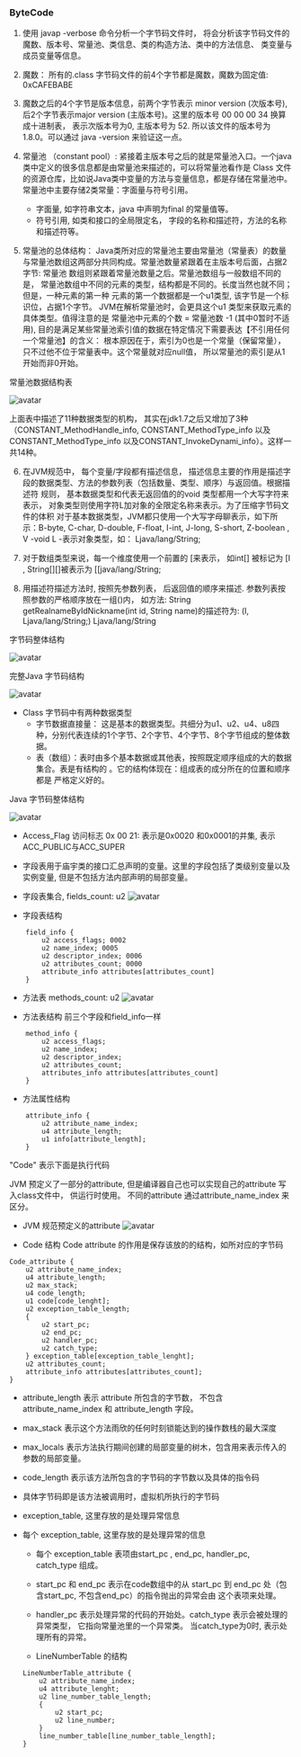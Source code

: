 ### ByteCode  


1. 使用 javap -verbose 命令分析一个字节码文件时， 将会分析该字节码文件的魔数、版本号、常量池、类信息、类的构造方法、类中的方法信息、
类变量与成员变量等信息。

2. 魔数： 所有的.class 字节码文件的前4个字节都是魔数，魔数为固定值: 0xCAFEBABE

3. 魔数之后的4个字节是版本信息，前两个字节表示 minor version (次版本号), 后2个字节表示major version (主版本号)。这里的版本号 00 00 00 34
换算成十进制表， 表示次版本号为0, 主版本号为 52. 所以该文件的版本号为 1.8.0。可以通过 java -version 来验证这一点。

4. 常量池 （constant pool）: 紧接着主版本号之后的就是常量池入口。一个java 类中定义的很多信息都是由常量池来描述的，可以将常量池看作是 Class
文件的资源仓库，比如说Java类中变量的方法与变量信息，都是存储在常量池中。常量池中主要存储2类常量：字面量与符号引用。
    * 字面量, 如字符串文本，java 中声明为final 的常量值等。
    * 符号引用, 如类和接口的全局限定名， 字段的名称和描述符，方法的名称和描述符等。

5. 常量池的总体结构： Java类所对应的常量池主要由常量池（常量表）的数量与常量池数组这两部分共同构成。常量池数量紧跟着在主版本号后面，占据2字节: 常量池
数组则紧跟着常量池数量之后。常量池数组与一般数组不同的是， 常量池数组中不同的元素的类型，结构都是不同的。长度当然也就不同；但是，一种元素的第一种
元素的第一个数据都是一个u1类型, 该字节是一个标识位，占据1个字节。 JVM在解析常量池时，会更具这个u1 类型来获取元素的具体类型。值得注意的是
常量池中元素的个数 = 常量池数 -1 (其中0暂时不适用), 目的是满足某些常量池索引值的数据在特定情况下需要表达【不引用任何一个常量池】的含义：
根本原因在于，索引为0也是一个常量（保留常量），只不过他不位于常量表中。这个常量就对应null值， 所以常量池的索引是从1开始而非0开始。

常量池数据结构表

![avatar](../../images/jvm/bytecode/2.PNG)

上面表中描述了11种数据类型的机构， 其实在jdk1.7之后又增加了3种（CONSTANT_MethodHandle_info, CONSTANT_MethodType_info 以及
 CONSTANT_MethodType_info 以及CONSTANT_InvokeDynami_info）。这样一共14种。

6. 在JVM规范中， 每个变量/字段都有描述信息， 描述信息主要的作用是描述字段的数据类型、方法的参数列表（包括数量、类型、顺序）与返回值。根据描述符
规则， 基本数据类型和代表无返回值的的void 类型都用一个大写字符来表示， 对象类型则使用字符L加对象的全限定名称来表示。为了压缩字节码文件的体积
对于基本数据类型，JVM都只使用一个大写字母聊表示，如下所示：B-byte, C-char, D-double, F-float, I-int, J-long, S-short, Z-boolean , V -void
L -表示对象类型，如： Ljava/lang/String;
 
7. 对于数组类型来说，每一个维度使用一个前置的 [来表示， 如int[] 被标记为 [I , String[][]被表示为 [[java/lang/String;

8. 用描述符描述方法时, 按照先参数列表， 后返回值的顺序来描述. 参数列表按照参数的严格顺序放在一组()内， 如方法: 
String getRealnameByIdNickname(int id, String name)的描述符为: (I, Ljava/lang/String;) Ljava/lang/String 

字节码整体结构

![avatar](../../images/jvm/bytecode/1.PNG)


完整Java 字节码结构

![avatar](../../images/jvm/bytecode/3.PNG)

* Class 字节码中有两种数据类型
  * 字节数据直接量： 这是基本的数据类型。共细分为u1、u2、u4、u8四种，分别代表连续的1个字节、2个字节、4个字节、8个字节组成的整体数据。
  * 表（数组）：表时由多个基本数据或其他表，按照既定顺序组成的大的数据集合。表是有结构的 。它的结构体现在：组成表的成分所在的位置和顺序都是
严格定义好的。

Java 字节码整体结构

![avatar](../../images/jvm/bytecode/4.PNG)

* Access_Flag 访问标志
  0x 00 21: 表示是0x0020 和0x0001的并集, 表示ACC_PUBLIC与ACC_SUPER
 
* 字段表用于庙宇类的接口汇总声明的变量。这里的字段包括了类级别变量以及实例变量, 但是不包括方法内部声明的局部变量。

* 字段表集合, fields_count: u2
![avatar](../../images/jvm/bytecode/5.PNG)

* 字段表结构
```
    field_info {
        u2 access_flags; 0002
        u2 name_index; 0005
        u2 descriptor_index; 0006
        u2 attributes_count; 0000
        attribute_info attributes[attributes_count]
    }
```

* 方法表
methods_count: u2
![avatar](../../images/jvm/bytecode/6.PNG)

* 方法表结构
前三个字段和field_info一样
```
    method_info {
        u2 access_flags;
        u2 name_index;
        u2 descriptor_index;
        u2 attributes_count;
        attributes_info attributes[attributes_count]
    }
```

* 方法属性结构
```
    attribute_info {
        u2 attribute_name_index;
        u4 attribute_length;
        u1 info[attribute_length];
    }
```

"Code" 表示下面是执行代码

JVM 预定义了一部分的attribute, 但是编译器自己也可以实现自己的attribute 写入class文件中， 供运行时使用。
不同的attribute 通过attribute_name_index 来区分。


* JVM 规范预定义的attribute
![avatar](../../images/jvm/bytecode/7.PNG)

* Code 结构
Code attribute 的作用是保存该放的的结构，如所对应的字节码
```
Code_attribute {
    u2 attribute_name_index;
    u4 attribute_length;
    u2 max_stack;
    u4 code_length;
    u1 code[code_lenght];
    u2 exception_table_length;
    {
        u2 start_pc;
        u2 end_pc;
        u2 handler_pc;
        u2 catch_type;
    } exception_table[exception_table_lenght];
    u2 attributes_count;
    attribute_info attributes[attributes_count];
}
``` 

  * attribute_length 表示 attribute 所包含的字节数， 不包含attribute_name_index 和 attribute_length 字段。
    
  * max_stack 表示这个方法雨欣的任何时刻锁能达到的操作数栈的最大深度
    
  * max_locals 表示方法执行期间创建的局部变量的树木，包含用来表示传入的参数的局部变量。
    
  * code_length 表示该方法所包含的字节码的字节数以及具体的指令码
    
  * 具体字节码即是该方法被调用时，虚拟机所执行的字节码
    
  * exception_table, 这里存放的是处理异常信息
    
  * 每个 exception_table, 这里存放的是处理异常的信息
    
    * 每个 exception_table 表项由start_pc , end_pc, handler_pc, catch_type 组成。
   
    * start_pc 和 end_pc 表示在code数组中的从 start_pc 到 end_pc 处（包含start_pc, 不包含end_pc）的指令抛出的异常会由
    这个表项来处理。
    
    * handler_pc 表示处理异常的代码的开始处。catch_type 表示会被处理的异常类型， 它指向常量池里的一个异常类。 当catch_type为0时, 
    表示处理所有的异常。  
  
    * LineNumberTable 的结构
    ```
    LineNumberTable_attribute {
        u2 attribute_name_index;
        u4 attribute_lenght;
        u2 line_number_table_length;
        {
            u2 start_pc;
            u2 line_number;
        }
        line_number_table[line_number_table_length];
    }
    ```